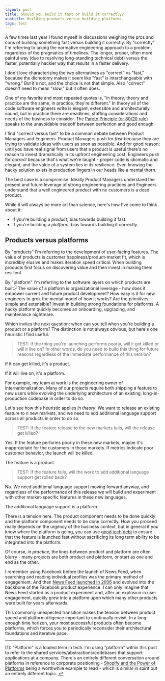 ```yaml
---
layout: post
title: Should you build it fast or build it correctly?
subtitle: Building products versus building platforms.
tags: text
---
```


A few times last year I found myself in discussions weighing the pros and cons of
building something fast versus building it correctly. By "correctly" I'm referring
to taking the normative engineering approach to a problem, regardless of the
pragmatics of timelines. The longer, proper, often more painful way (due to
resolving long-standing technical debt) versus the faster, potentially hackier
way that results in a faster delivery.

I don't love characterizing the two alternatives as "correct" vs "fast," because
the dichotomy makes it seem like "fast" is interchangeable with "wrong." But it's
not, and the choice is not that simple. Also "correct" doesn't need to mean "slow,"
but it often does.

One of my favorite and most repeated quotes is, "in theory, theory and practice
are the same; in practice, they're different." In theory all of the code software
engineers write is elegant, extensible and architecturally sound, but in practice
there are deadlines, staffing considerations and needs of the business to consider.
The [Pareto Principle (or 80/20 rule)](https://en.m.wikipedia.org/wiki/Pareto_principle)
speaks to the unavoidable tradeoff between perfection and good enough.

I find "correct versus fast" to be a common debate between Product Managers and
Engineers. Product Managers push for _fast_ because they are trying to validate
ideas with users as soon as possible. And for good reason; until you have real
signal from users that a product is useful there's no reason to invest dramatically
in its upfront engineering cost. Engineers push for _correct_ because that's what
we're taught - proper code is idiomatic and elegant, and the value of a system
lies in its resilience. Even knowing the hacky solution exists in production
lingers in our heads like a mental thorn.

The best case is a compromise. Ideally Product Managers understand the present
and future leverage of strong engineering practices and Engineers understand
that a well engineered product with no customers is a dead product.

While it will always be more art than science, here's how I've come to think about it:

* If you're building a _product_, bias towards building it fast.
* If you're building a _platform_, bias towards building it correctly.

## Products versus platforms
By "products" I'm referring to the development of user-facing features. The
value of products is customer happiness/product-market fit, which is incredibly
elusive and makes iteration speed critical. When building products first focus
on discovering value and then invest in making them resilient.

By "platform" I'm referring to the software layers on which products are built.<sup id="footnote-1">[1](#platforms)</sup>
The value of a platform is organizational leverage - how does it empower current
and future product development? How easy is it for new engineers to grok the
mental model of how it works? Are the primitives simple and extensible? Invest
in building strong foundations for platforms. A hacky platform quickly becomes
an onboarding, upgrading, and maintenance nightmare.

Which invites the next question: when can you tell when you're building a
product or a platform? The distinction is not always obvious, but here's one
heuristic I find useful:

> TEST: If the thing you're launching performs poorly, will it get killed or
will it live on? In other words, do you need to build this thing for future
reasons regardless of the immediate performance of this version?

If it can get killed, it's a product.

If it will live on, it's a platform.

For example, my team at work is the engineering owner of internationalization.
Many of our projects require both shipping a feature to new users while evolving
the underlying architecture of an existing, long-in-production codebase in order
to do so.

Let's see how this heuristic applies _in theory_: We want to release an
existing feature to _n_ new markets, and we need to add additional language
support across all products in order to do so.

> TEST: If the feature release to the new markets fails, will the release get killed?

Yes. If the feature performs poorly in these new markets, maybe it's inappropriate
for the customers in those markets. If metrics indicate poor customer behavior,
the launch will be killed.

The feature is a product.

> TEST: If the feature fails, will the work to add additional language support
get rolled back?

No. We need additional language support moving forward anyway, and regardless
of the performance of this release we will build and experiment with other
market-specific features in these new languages.

The additional language support is a platform.

There is a tension here. The product component needs to be done quickly and the
platform component needs to be done correctly. How you proceed really depends on
the urgency of the business context, but in general if you know where the platform
is going, you can use [good tech debt](https://engineering.squarespace.com/blog/2019/three-kinds-of-good-tech-debt)
to ensure that the feature is launched fast without sacrificing its long term
ability to be integrated into the platform.

Of course, _in practice_, the lines between product and platform are often blurry -
many projects are both product and platform, or start as one and end as the other.

I remember using Facebook before the launch of News Feed, when searching and
reading individual profiles was the primary method of engagement. And then
[News Feed launched in 2006](https://www.weforum.org/agenda/2016/09/facebooks-news-feed-is-10-years-old-this-is-how-the-site-has-changed)
and evolved into the backbone of the Facebook product experience. I can only
imagine that News Feed started as a product experiment and, after an explosion
in user engagement, quickly grew into a platform upon which many other products
were built for years afterwards.

This commonly unexpected transition makes the tension between product speed and
platform diligence important to continually revisit. In a long-enough time horizon,
your most successful products often become platforms, which forces you to
periodically reconsider their architectural foundations and iterative pace.

---

<a name="platforms">[1]</a>: "Platform" is a loaded term in tech. I'm using
"platform" within this post to refer to the shared services/abstractions/codebases that
support applications at a company. There's an entirely different conversation
around platforms in reference to corporate positioning - [Shopify and the Power of Platforms](https://stratechery.com/2019/shopify-and-the-power-of-platforms/)
being a worthwhile example to read - which is similar in spirit but an entirely
different topic. [↩](#footnote-1)

